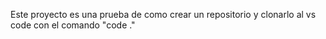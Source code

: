 Este proyecto es una prueba de como crear un repositorio y clonarlo al vs code con el comando "code ." 
